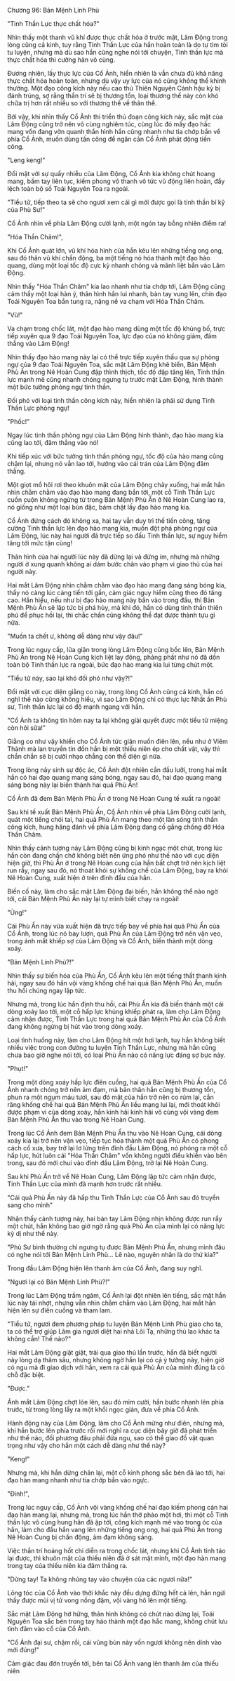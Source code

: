 




Chương 96: Bản Mệnh Linh Phù


"Tinh Thần Lực thực chất hóa?"

Nhìn thấy một thanh vũ khí được thực chất hóa ở trước mặt, Lâm Động trong lòng cũng cả kinh, tuy rằng Tinh Thần Lực của hắn hoàn toàn là do tự tìm tòi tu luyện, nhưng mà dù sao hắn cũng nghe nói tới chuyện, Tinh thần lực mà thực chất hóa thì cường hãn vô cùng.

Đương nhiên, lấy thực lực của Cổ Ảnh, hiển nhiên là vẫn chưa đủ khả năng thực chất hóa hoàn toàn, nhưng dù vậy uy lực của nó cũng không thể khinh thường. Một đạo công kích này nếu cao thủ Thiên Nguyên Cảnh hậu kỳ bị đánh trúng, sợ rằng thần trí sẽ bị thương tổn, loại thương thế này còn khó chữa trị hơn rất nhiều so với thương thế về thân thể.

Bởi vậy, khi nhìn thấy Cổ Ảnh thi triển thủ đoạn công kích này, sắc mặt của Lâm Động cũng trở nên vô cùng nghiêm túc, cùng lúc đó mấy đạo hắc mang vốn đang vờn quanh thần hình hắn cũng nhanh như tia chớp bắn về phía Cổ Ảnh, muốn dùng tấn công để ngăn cản Cổ Ảnh phát động tiến công.

"Leng keng!"

Đối mặt với sự quấy nhiễu của Lâm Động, Cổ Ảnh kia không chút hoang mang, bấm tay liên tục, kiếm phong vô thanh vô tức vũ động liên hoàn, đẩy lệch toàn bộ số Toái Nguyên Toa ra ngoài.

"Tiểu tử, tiếp theo ta sẽ cho ngươi xem cái gì mới được gọi là tinh thần bí kỹ của Phù Sư!"

Cổ Ảnh nhìn về phía Lâm Động cười lạnh, một ngón tay bỗng nhiên điểm ra!

"Hóa Thần Châm!",

Khi Cổ Ảnh quát lớn, vũ khí hóa hình của hắn kêu lên những tiếng ong ong, sau đó thân vũ khí chấn động, ba một tiếng nó hóa thành một đạo hào quang, dùng một loại tốc độ cực kỳ nhanh chóng và mãnh liệt bắn vào Lâm Động.

Nhìn thấy "Hóa Thần Châm" kia lao nhanh như tia chớp tới, Lâm Động cũng cảm thấy một loại hàn ý, thân hình hắn lui nhanh, bàn tay vung lên, chín đạo Toái Nguyên Toa bắn tung ra, nặng nề va chạm với Hóa Thần Châm.

"Vù!"

Va chạm trong chốc lát, một đạo hào mang dùng một tốc độ khủng bố, trực tiếp xuyên qua 9 đạo Toái Nguyên Toa, lực đạo của nó không giảm, đâm thẳng vào Lâm Động!

Nhìn thấy đạo hào mang này lại có thể trực tiếp xuyên thấu qua sự phòng ngự của 9 đạo Toái Nguyên Toa, sắc mặt Lâm Động khẽ biến, Bản Mệnh Phù Ấn trong Nê Hoàn Cung đập thình thịch, tốc độ đập tăng lên, Tinh thần lực mạnh mẽ cũng nhanh chóng ngưng tụ trước mặt Lâm Động, hình thành một bức tường phòng ngự tinh thần.

Đối phó với loại tinh thần công kích này, hiển nhiên là phải sử dụng Tinh Thần Lực phòng ngự!

"Phốc!"

Ngay lúc tinh thần phòng ngự của Lâm Động hình thành, đạo hào mang kia cũng lao tới, đâm thẳng vào nó!

Khi tiếp xúc với bức tường tinh thần phòng ngự, tốc độ của hào mang cũng chậm lại, nhưng nó vẫn lao tới, hướng vào cái trán của Lâm Động đâm thẳng.

Một giọt mồ hôi rơi theo khuôn mặt của Lâm Động chảy xuống, hai mắt hắn nhìn chằm chằm vào đạo hào mang đang bắn tới, một cỗ Tinh Thần Lực cuồn cuộn không ngừng từ trong Bản Mệnh Phù Ấn ở Nê Hoàn Cung lao ra, nó giống như một loại bùn đặc, bám chặt lấy đạo hào mang kia.

Cổ Ảnh đứng cách đó không xa, hai tay vẫn duy trì thế tiến công, tăng cường Tinh thần lực lên đạo hào mang kia, muốn đột phá phòng ngự của Lâm Động, lúc này hai người đã trực tiếp so đấu Tinh thần lực, sự nguy hiểm tăng tới mức tận cùng!

Thân hình của hai người lúc này đã dừng lại và đứng im, nhưng mà những người ở xung quanh không ai dám bước chân vào phạm vi giao thủ của hai người này.

Hai mắt Lâm Động nhìn chằm chằm vào đạo hào mang đang sáng bóng kia, thấy nó càng lúc càng tiến tới gần, cảm giác nguy hiểm cũng theo đó tăng cao. Hắn hiểu, nếu như bị đạo hào mang này bắn vào trong đầu, thì Bản Mệnh Phù Ấn sẽ lập tức bị phá hủy, mà khi đó, hắn có dùng tinh thần thiên phú để phục hồi lại, thì chắc chắn cũng không thể đạt được thành tựu gì nữa.

"Muốn ta chết ư, không dễ dàng như vậy đâu!"

Trong lúc nguy cấp, lửa giận trong lòng Lâm Động cũng bốc lên, Bản Mệnh Phù Ấn trong Nê Hoàn Cung kịch liệt lay động, phảng phất như nó đã dồn toàn bộ Tinh thần lực ra ngoài, bức đạo hào mang kia lui từng chút một.

"Tiểu tử này, sao lại khó đối phó như vậy?!"

Đối mặt với cục diện giằng co này, trong lòng Cổ Ảnh cũng cả kinh, hắn có nghĩ thế nào cũng không hiểu, vì sao Lâm Động chỉ có thực lực Nhất ấn Phù sư, Tinh thần lực lại có độ mạnh ngang với hắn.

"Cổ Ảnh ta không tin hôm nay ta lại không giải quyết được một tiểu tử miệng còn hôi sữa!"

Giằng co như vậy khiến cho Cổ Ảnh tức giận muốn điên lên, nếu như ở Viêm Thành mà lan truyền tin đồn hắn bị một thiếu niên ép cho chất vật, vậy thì chắn chắn sẽ bị cười nhạo chẳng còn thể diện gì nữa.

Trong lòng nảy sinh sự độc ác, Cổ Ảnh đột nhiên cắn đầu lưỡi, trong hai mắt hắn có hai đạo quang mang sáng bóng, ngay sau đó, hai đạo quang mang sáng bóng này lại biến thành hai quả Phù Ấn!

Cổ Ảnh đã đem Bản Mệnh Phù Ấn ở trong Nê Hoàn Cung tế xuất ra ngoài!

Sau khi tế xuất Bản Mệnh Phù Ấn, Cổ Ảnh nhìn về phía Lâm Động cười lạnh, quát một tiếng chói tai, hai quả Phù Ấn mang theo một làn sóng tinh thần công kích, hung hăng đánh về phía Lâm Động đang cố gắng chống đỡ Hóa Thần Châm.

Nhìn thấy cảnh tượng này Lâm Động cũng bị kinh ngạc một chút, trong lúc hắn còn đang chần chờ không biết nên ứng phó như thế nào với cục diện hiện giờ, thì Phù Ấn ở trong Nê Hoàn cung của hắn bất chợt trở nên kịch liệt run rẩy, ngay sau đó, nó thoát khỏi sự khống chế của Lâm Động, bay ra khỏi Nê Hoàn Cung, xuất hiện ở trên đỉnh đầu của hắn.

Biến cố này, làm cho sắc mặt Lâm Động đại biến, hắn không thể nào ngờ tới, cái Bản Mệnh Phù Ấn này lại tự mình biết chạy ra ngoài!

"Ùng!"

Cái Phù Ấn này vừa xuất hiện đã trực tiếp bay về phía hai quả Phù Ấn của Cổ Ảnh, trong lúc nó bay lượn, quả Phù Ấn của Lâm Động trở nên vặn vẹo, trong ánh mắt khiếp sợ của Lâm Động và Cổ Ánh, biến thành một dòng xoáy.

"Bản Mệnh Linh Phù?!"

Nhìn thấy sự biến hóa của Phù Ấn, Cổ Ảnh kêu lên một tiếng thất thanh kinh hãi, ngay sau đó hắn vội vàng khống chế hai quả Bản Mệnh Phù Ấn, muốn thu hồi chúng ngay lập tức.

Nhưng mà, trong lúc hắn định thu hồi, cái Phù Ấn kia đã biến thành một cái dòng xoáy lao tới, một cỗ hấp lực khủng khiếp phát ra, làm cho Lâm Động cảm nhận được, Tinh Thần Lực trong hai quả Bản Mệnh Phù Ấn của Cổ Ảnh đang không ngừng bị hút vào trong dòng xoáy.

Loại tình huống này, làm cho Lâm Động hít một hơi lạnh, tuy hắn không biết nhiều việc trong con đường tu luyện Tinh Thần Lực, nhưng mà hắn cũng chưa bao giờ nghe nói tới, có loại Phù Ấn nào có năng lực đáng sợ bực này.

"Phụt!"

Trong một dòng xoáy hấp lực điên cuồng, hai quả Bản Mệnh Phù Ấn của Cổ Ảnh nhanh chóng trở nên ảm đạm, mà bản thân hắn cũng bị thương tổn, phun ra một ngụm máu tươi, sau đó mặt của hắn trở nên co rúm lại, cắn răng khống chế hai quả Bản Mệnh Phù Ấn liều mạng lui lại, mới thoát khỏi được phạm vi của dòng xoáy, hắn kinh hãi kinh hãi vô cùng vội vàng đem Bản Mệnh Phù Ấn thu vào trong Nê Hoàn Cung.

Trong lúc Cổ Ảnh đem Bản Mệnh Phù Ấn thu vào Nê Hoàn Cung, cái dòng xoáy kia lại trở nên vặn vẹo, tiếp tục hóa thành một quả Phù Ấn có phong cách cổ xưa, bay trở lại lơ lửng trên đỉnh đầu Lâm Động, nó phóng ra một cỗ hấp lực, hút luôn cái "Hóa Thần Châm" vốn không người điều khiển vào bên trong, sau đó mới chui vào đỉnh đầu Lâm Động, trở lại Nê Hoàn Cung.

Sau khi Phù Ấn trở về Nê Hoàn Cung, Lâm Động lập tức cảm nhận được, Tinh Thần Lực của mình đã mạnh hơn trước rất nhiều.

"Cái quả Phù Ấn này đã hấp thu Tinh Thần Lực của Cổ Ảnh sau đó truyền sang cho mình"

Nhận thấy cảnh tượng này, hai bàn tay Lâm Động nhịn không được run rẩy một chút, hắn không bao giờ ngờ rằng quả Phù Ấn của mình lại có năng lực kỳ dị như thế này.

"Phù Sư bình thường chỉ ngưng tụ được Bản Mệnh Phù Ấn, nhưng mình đâu có nghe nói tới Bản Mệnh Linh Phù... Lẽ nào, nguyên nhân là do thứ kia?"

Trong đầu Lâm Động hiện lên thanh âm của Cổ Ảnh, đang suy nghĩ.

"Ngươi lại có Bản Mệnh Linh Phù?!"

Trong lúc Lâm Động trầm ngâm, Cổ Ảnh lại đột nhiên lên tiếng, sắc mặt hắn lúc này tái nhợt, nhưng vẫn nhìn chằm chằm vào Lâm Động, hai mắt hắn hiện lên sự điên cuồng và tham lam.

"Tiểu tử, ngươi đem phương pháp tu luyện Bản Mệnh Linh Phù giao cho ta, ta có thể trợ giúp Lâm gia ngươi diệt hai nhà Lôi Tạ, những thù lao khác ta không cần! Thế nào?"

Hai mắt Lâm Động giật giật, trải qua giao thủ lần trước, hắn đã biết người này lòng dạ thâm sâu, nhưng không ngờ hắn lại có cả ý tưởng này, hiện giờ có ngu mà đi giao dịch với hắn, xem ra cái quả Phù Ấn của mình đúng là có chỗ đặc biệt.

"Được."

Ánh mắt Lâm Động chợt lóe lên, sau đó mỉm cười, hắn bước nhanh lên phía trước, từ trong lòng lấy ra một khối ngọc giản, đưa về phía Cổ Ảnh.

Hành động này của Lâm Động, làm cho Cổ Ảnh mừng như điên, nhưng mà, khi hắn bước lên phía trước rồi mới nghĩ ra cục diện bây giờ đã phát triển như thế nào, đối phương đâu phải đứa ngu, sao có thể giao đồ vật quan trọng như vậy cho hắn một cách dễ dàng như thế này?

"Keng!"

Nhưng mà, khi hắn dừng chân lại, một cỗ kình phong sắc bén đã lao tới, hai đạo hàn mang nhanh như tia chớp bắn vào ngực.

"Đinh!",

Trong lúc nguy cấp, Cổ Ảnh vội vàng khống chế hai đạo kiếm phong cản hai đạo hàn mang lại, nhưng mà, trong lúc hắn thở phào một hơi, thì một cỗ Tinh thần lực vô cùng hung hãn đã ập tới, công kích mạnh mẽ vào trong óc của hắn, làm cho đầu hắn vang lên những tiếng ong ong, hai quả Phù Ấn trong Nê Hoàn Cung bị chấn động, ảm đạm không sáng.

Việc thần trí hoảng hốt chỉ diễn ra trong chốc lát, nhưng khi Cổ Ảnh tỉnh táo lại được, thì khuôn mặt của thiếu niên đã ở sát mặt mình, một đạo hàn mang trong tay của thiếu niên kia đâm thẳng ra.

"Dừng tay! Ta không nhúng tay vào chuyện của các ngươi nữa!"

Lông tóc của Cổ Ảnh vào thời khắc này đều dựng đứng hết cả lên, hắn ngửi thấy được mùi vị tử vong nồng đậm, vội vàng hô lên một tiếng.

Sắc mặt Lâm Động hờ hững, thân hình không có chút nào dừng lại, Toái Nguyên Toa sắc bén trong tay háo thành một đạo hắc mang, không chút lưu tình đâm vào cổ của Cổ Ảnh.

"Cổ Ảnh đại sư, chậm rồi, cái vũng bùn này vốn ngươi không nên dính vào mới đúng!"

Cảm giác đau đớn truyền tới, bên tai Cổ Ảnh vang lên thanh âm của thiếu niên




